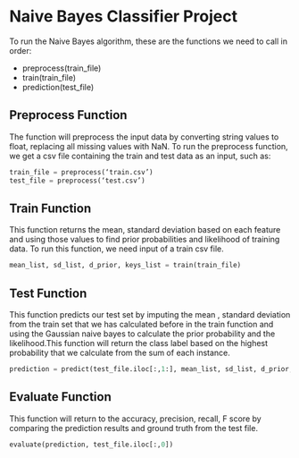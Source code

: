 # Naive Bayes Classifier Project

To run the Naive Bayes algorithm, these are the functions we need to call in order:
- preprocess(train_file)
- train(train_file)
- prediction(test_file)

## Preprocess Function

The function will preprocess the input data by converting string values to float, replacing all missing values with NaN. To run the preprocess function, we get a csv file containing the train and test data as an input, such as:
```python
train_file = preprocess(‘train.csv’)
test_file = preprocess(‘test.csv’)
```

## Train Function

This function returns the mean, standard deviation based on each feature and using those values to find prior probabilities and likelihood of training data. To run this function, we need input of a train csv file.

```python
mean_list, sd_list, d_prior, keys_list = train(train_file)
```

## Test Function

This function predicts our test set by imputing the mean , standard deviation from the train set that we has calculated before in the train function and using the Gaussian naive bayes to calculate the prior probability and the likelihood.This function will return the class label based on the highest probability that we calculate from the sum of each instance.

```python
prediction = predict(test_file.iloc[:,1:], mean_list, sd_list, d_prior, keys_list)
```

## Evaluate Function

This function will return to the accuracy, precision, recall, F score by comparing the prediction results and ground truth from the test file.
```python
evaluate(prediction, test_file.iloc[:,0])
```